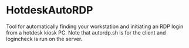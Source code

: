# HotdeskAutoRDP

Tool for automatically finding your workstation and initiating an RDP login from a hotdesk kiosk PC.
Note that autordp.sh is for the client and logincheck is run on the server.
